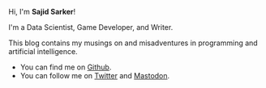 <!--<img src="docs/assets/images/pp.jpg" alt="sajid" width="30%" />-->
Hi, I'm **Sajid Sarker**!

I'm a Data Scientist, Game Developer, and Writer.

This blog contains my musings on and misadventures in programming and artificial intelligence.

- You can find me on [Github](https://www.github.com/sajidsarker).
- You can follow me on [Twitter](https://www.twitter.com/sajidsarker) and <a rel="me" href="https://mastodon.social/@sajidsarker">Mastodon</a>.
